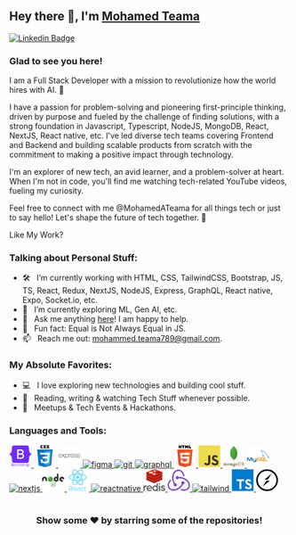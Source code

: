 ## Hey there 👋, I'm [Mohamed Teama](https://github.com/MohamedATeama/)

[![Linkedin Badge](https://img.shields.io/badge/-Linkedin-00acee?style=flat-square&logo=Linkedin&logoColor=white)](https://www.linkedin.com/in/mohammed-teama-1a40571aa?utm_source=share&utm_campaign=share_via&utm_content=profile&utm_medium=android_app)

### Glad to see you here!

I am a Full Stack Developer with a mission to revolutionize how the world hires with AI. 🚀

I have a passion for problem-solving and pioneering first-principle thinking, driven by purpose and fueled by the challenge of finding solutions, with a strong foundation in Javascript, Typescript, NodeJS, MongoDB, React, NextJS, React native, etc. I've led diverse tech teams covering Frontend and Backend and building scalable products from scratch with the commitment to making a positive impact through technology.

I'm an explorer of new tech, an avid learner, and a problem-solver at heart. When I'm not in code, you'll find me watching tech-related YouTube videos, fueling my curiosity.

Feel free to connect with me @MohamedATeama for all things tech or just to say hello! Let's shape the future of tech together. 🌟

Like My Work?

### Talking about Personal Stuff:

- 🛠 &nbsp; I’m currently working with HTML, CSS, TailwindCSS, Bootstrap, JS, TS, React, Redux, NextJS, NodeJS, Express, GraphQL, React native, Expo, Socket.io, etc.
- 🚀 &nbsp; I’m currently exploring ML, Gen AI, etc.
- 💬 &nbsp; Ask me anything [here](https://github.com/MohamedATeama/MohamedATeama/issues/1#issue-2042622432)! I am happy to help.
- 👾 &nbsp; Fun fact: Equal is Not Always Equal in JS.
- 📫 &nbsp; Reach me out: mohammed.teama789@gmail.com.

### My Absolute Favorites:

- 💻 &nbsp; I love exploring new technologies and building cool stuff.
- 📰 &nbsp; Reading, writing & watching Tech Stuff whenever possible.
- 🍕 &nbsp; Meetups & Tech Events & Hackathons.

<h3 align="left">Languages and Tools:</h3>
<p align="left"> <a href="https://getbootstrap.com" target="_blank" rel="noreferrer"> <img src="https://raw.githubusercontent.com/devicons/devicon/master/icons/bootstrap/bootstrap-plain-wordmark.svg" alt="bootstrap" width="40" height="40"/> </a> <a href="https://www.w3schools.com/css/" target="_blank" rel="noreferrer"> <img src="https://raw.githubusercontent.com/devicons/devicon/master/icons/css3/css3-original-wordmark.svg" alt="css3" width="40" height="40"/> </a> <a href="https://expressjs.com" target="_blank" rel="noreferrer"> <img src="https://raw.githubusercontent.com/devicons/devicon/master/icons/express/express-original-wordmark.svg" alt="express" width="40" height="40"/> </a> <a href="https://www.figma.com/" target="_blank" rel="noreferrer"> <img src="https://www.vectorlogo.zone/logos/figma/figma-icon.svg" alt="figma" width="40" height="40"/> </a> <a href="https://git-scm.com/" target="_blank" rel="noreferrer"> <img src="https://www.vectorlogo.zone/logos/git-scm/git-scm-icon.svg" alt="git" width="40" height="40"/> </a> <a href="https://graphql.org" target="_blank" rel="noreferrer"> <img src="https://www.vectorlogo.zone/logos/graphql/graphql-icon.svg" alt="graphql" width="40" height="40"/> </a> <a href="https://www.w3.org/html/" target="_blank" rel="noreferrer"> <img src="https://raw.githubusercontent.com/devicons/devicon/master/icons/html5/html5-original-wordmark.svg" alt="html5" width="40" height="40"/> </a> <a href="https://developer.mozilla.org/en-US/docs/Web/JavaScript" target="_blank" rel="noreferrer"> <img src="https://raw.githubusercontent.com/devicons/devicon/master/icons/javascript/javascript-original.svg" alt="javascript" width="40" height="40"/> </a> <a href="https://www.mongodb.com/" target="_blank" rel="noreferrer"> <img src="https://raw.githubusercontent.com/devicons/devicon/master/icons/mongodb/mongodb-original-wordmark.svg" alt="mongodb" width="40" height="40"/> </a> <a href="https://www.mysql.com/" target="_blank" rel="noreferrer"> <img src="https://raw.githubusercontent.com/devicons/devicon/master/icons/mysql/mysql-original-wordmark.svg" alt="mysql" width="40" height="40"/> </a> <a href="https://nextjs.org/" target="_blank" rel="noreferrer"> <img src="https://cdn.worldvectorlogo.com/logos/nextjs-2.svg" alt="nextjs" width="40" height="40"/> </a> <a href="https://nodejs.org" target="_blank" rel="noreferrer"> <img src="https://raw.githubusercontent.com/devicons/devicon/master/icons/nodejs/nodejs-original-wordmark.svg" alt="nodejs" width="40" height="40"/> </a> <a href="https://reactjs.org/" target="_blank" rel="noreferrer"> <img src="https://raw.githubusercontent.com/devicons/devicon/master/icons/react/react-original-wordmark.svg" alt="react" width="40" height="40"/> </a> <a href="https://reactnative.dev/" target="_blank" rel="noreferrer"> <img src="https://reactnative.dev/img/header_logo.svg" alt="reactnative" width="40" height="40"/> </a> <a href="https://redis.io" target="_blank" rel="noreferrer"> <img src="https://raw.githubusercontent.com/devicons/devicon/master/icons/redis/redis-original-wordmark.svg" alt="redis" width="40" height="40"/> </a> <a href="https://redux.js.org" target="_blank" rel="noreferrer"> <img src="https://raw.githubusercontent.com/devicons/devicon/master/icons/redux/redux-original.svg" alt="redux" width="40" height="40"/> </a> <a href="https://tailwindcss.com/" target="_blank" rel="noreferrer"> <img src="https://www.vectorlogo.zone/logos/tailwindcss/tailwindcss-icon.svg" alt="tailwind" width="40" height="40"/> </a> <a href="https://www.typescriptlang.org/" target="_blank" rel="noreferrer"> <img src="https://raw.githubusercontent.com/devicons/devicon/master/icons/typescript/typescript-original.svg" alt="typescript" width="40" height="40"/> </a> <a href="https://socket.io/">
                                            <svg xmlns="http://www.w3.org/2000/svg" fill="none" viewBox="0 0 24 24" id="Socket.Io--Streamline-Svg-Logos" height="40" width="40">
                                                <desc>
                                                    Socket.io Streamline Icon: https://streamlinehq.com
                                                </desc>
                                                <path fill="#010101" d="M9.024175 0.632665c3.0406 -0.77978675 6.401 -0.3253775 9.08255 1.3295675C21.48395 3.981825 23.688675 7.802225 23.744775 11.734825c0.123425 3.971875 -1.946675 7.910075 -5.2734 10.069925 -3.702575 2.490825 -8.8245 2.5862 -12.605625 0.218775C2.01169 19.72345 -0.23791225 15.083975 0.339915 10.62965 0.805545 5.922875 4.440825 1.7714925 9.024175 0.632665Z" stroke-width="0.25"></path>
                                                <path fill="#ffffff" d="M8.558675 2.55685c5.744625 -2.3001025 12.790775 1.94665 13.385425 8.106425 0.92565 5.54265 -3.67455 11.175075 -9.290125 11.337775C7.31325 22.534 2.152075 18.00675 2.000605 12.6436 1.602295 8.301475 4.4634 3.993 8.558675 2.55685Z" stroke-width="0.25"></path>
                                                <path fill="#010101" d="M9.136475 11.403875c2.574975 -2.10375 5.093875 -4.280425 7.72495 -6.32245 -1.38005 2.120575 -2.799375 4.2131 -4.17945 6.333675 -1.1837 0.0056 -2.3674 0.0056 -3.5455 -0.011225Z" stroke-width="0.25"></path>
                                                <path fill="#010101" d="M11.312975 12.576425c1.189325 0 2.373025 0 3.55675 0.016825 -2.591825 2.092525 -5.099475 4.286025 -7.736175 6.32245 1.38005 -2.120575 2.799375 -4.2187 4.179425 -6.339275Z" stroke-width="0.25"></path>
                                            </svg>
                                        </a> </p>

#

<div align="center">

### Show some ❤️ by starring some of the repositories!

</div>
